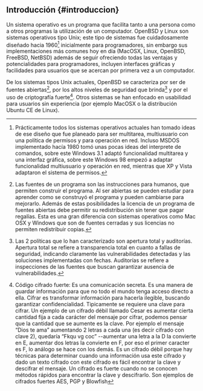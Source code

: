 ## Introducción {#introduccion}

Un sistema operativo es un programa que facilita tanto a una persona como a otros programas
la utilización de un computador. OpenBSD y Linux son sistemas operativos tipo Unix; este tipo
de sistemas fue cuidadosamente diseñado hacia 1960[^1] inicialmente para programadores, sin embargo
sus implementaciones más comunes hoy en día (MacOSX, Linux, OpenBSD, FreeBSD, NetBSD) además de seguir
ofreciendo todas las ventajas y potencialidades para programadores, incluyen interfaces gráficas y facilidades
para usuarios que se acercan por primera vez a un computador.

[^1]: Prácticamente todos los sistemas operativos actuales han tomado ideas de ese diseño que fue 
planeado para ser multitarea, multiusuario con una política de permisos y para operación en red. 
Incluso MSDOS implementado hacía 1980 tomó unas pocas ideas del interprete de comandos, sobre este 
Windows 3.1 adaptó funcionalidad multitarea y una interfaz gráfica, sobre este Windows 98 empezó a 
adaptar funcionalidad multiusuario y operación en red, mientras que XP y Vista adaptaron el sistema de permisos.

De los sistemas tipos Unix actuales, OpenBSD se caracteriza por ser de fuentes abiertas[^2], por los altos niveles 
de seguridad que brinda[^3] y por el uso de criptografía fuerte[^4]. Otros sistemas se han enfocado en usabilidad 
para usuarios sin experiencia (por ejemplo MacOSX o la distribución Ubuntu CE de Linux).

[^2]: Las fuentes de un programa son las instrucciones para humanos, que permiten construir el programa. Al ser 
abiertas se pueden estudiar para aprender como se construyó el programa y pueden cambiarse para mejorarlo. 
Además de estas posibilidades la licencia de un programa de fuentes abiertas debe permitir su redistribución sin 
tener que pagar regalías. Esta es una gran diferencia con sistemas operativos como Mac OSX y Windows que son de 
fuentes cerradas y sus licencias no permiten redistribuir copias.

[^3]: Las 2 políticas que lo han caracterizado son apertura total y auditorías. Apertura total se refiere a 
transparencia total en cuanto a fallas de seguridad, indicando claramente las vulnerabilidades detectadas y 
las soluciones implementadas con fechas. Auditorías se refiere a inspecciones de las fuentes que buscan garantizar 
ausencia de vulnerabilidades.

[^4]: Código cifrado fuerte: Es una comunicación secreta. Es una manera de guardar información para que no todo el 
mundo tenga acceso directo a ella. Cifrar es transformar información para hacerla ilegible, buscando garantizar 
confidencialidad. Tipicamente se requiere una clave para cifrar. Un ejemplo de un cifrado débil llamado Cesar 
es aumentar cierta cantidad fija a cada carácter del mensaje por cifrar, podemos pensar que la cantidad que se 
aumente es la clave. Por ejemplo el mensaje “Dios te ama” aumentando 2 letras a cada una (es decir cifrado con clave 2),
quedaría “Fkqu vg coc” --aumentar una letra a la D la convierte en E, aumentar dos letras la convierte en F, 
por eso el primer caracter es F, lo análogo se hace con los demás. Es un cifrado débil porque hay técnicas para 
determinar cuando una información usa este cifrado y dado un texto cifrado con este cifrado es fácil encontrar 
la clave y descifrar el mensaje. Un cifrado es fuerte cuando no se conocen métodos rápidos para encontrar 
la clave y descifrarlo. Son ejemplos de cifrados fuertes AES, PGP y Blowfish
